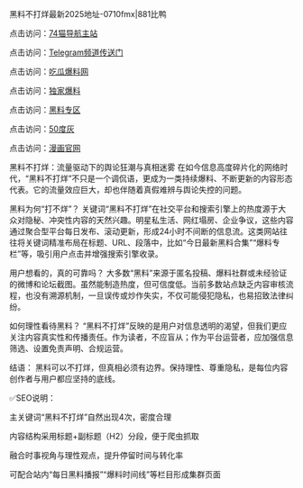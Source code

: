 黑料不打烊最新2025地址-0710fmx|881比鸭

点击访问：<a href="https://74mao.com/">74猫导航主站</a>

点击访问：<a href="https://74mao.com/">Telegram频道传送门</a>

点击访问：<a href="https://heiliao3gvg9x.pages.dev">吃瓜爆料网</a>

点击访问：<a href="https://heiliaoxfe5rb.pages.dev">独家爆料</a>

点击访问：<a href="https://heiliaoubleqx.pages.dev">黑料专区</a>

点击访问：<a href="https://heiliao5s28gk.pages.dev ">50度灰</a>

点击访问：<a href="https://heiliaoxrq8i9.pages.dev">漫画官网</a>

黑料不打烊：流量驱动下的舆论狂潮与真相迷雾
在如今信息高度碎片化的网络时代，“黑料不打烊”不只是一个调侃语，更成为一类持续爆料、不断更新的内容形态代表。它的流量效应巨大，却也伴随着真假难辨与舆论失控的问题。

黑料为何“打不烊”？
关键词“黑料不打烊”在社交平台和搜索引擎上的热度源于大众对隐秘、冲突性内容的天然兴趣。明星私生活、网红塌房、企业争议，这些内容通过聚合型平台每日发布、滚动更新，形成24小时不间断的信息流。这类网站往往将关键词精准布局在标题、URL、段落中，比如“今日最新黑料合集”“爆料专栏”等，吸引用户点击并增强搜索引擎收录。

用户想看的，真的可靠吗？
大多数“黑料”来源于匿名投稿、爆料社群或未经验证的微博和论坛截图。虽然能制造热度，但可信度低。当前多数站点缺乏内容审核流程，也没有溯源机制，一旦误传或炒作失实，不仅可能侵犯隐私，也易招致法律纠纷。

如何理性看待黑料？
“黑料不打烊”反映的是用户对信息透明的渴望，但我们更应关注内容真实性和传播责任。作为读者，不应盲从；作为平台运营者，应加强信息筛选、设置免责声明、合规运营。

结语： 黑料可以不打烊，但真相必须有边界。保持理性、尊重隐私，是每位内容创作者与用户都应坚持的底线。

✅SEO说明：

主关键词“黑料不打烊”自然出现4次，密度合理

内容结构采用标题+副标题（H2）分段，便于爬虫抓取

融合时事视角与理性观点，提升停留时间与转化率

可配合站内“每日黑料播报”“爆料时间线”等栏目形成集群页面
